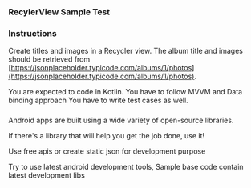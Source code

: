 ### RecylerView Sample Test


### Instructions
Create titles and images in a Recycler view. The album title and images should be retrieved from [https://jsonplaceholder.typicode.com/albums/1/photos](https://jsonplaceholder.typicode.com/albums/1/photos). 

You are expected to code in Kotlin.
You have to follow MVVM and Data binding approach
You have to write test cases as well.

### 

Android apps are built using a wide variety of open-source libraries.

If there's a library that will help you get the job done, use it!  

Use free apis or create static json for development purpose

Try to use latest android development tools, Sample base code contain latest development libs
